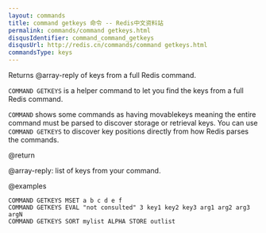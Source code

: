 ```yaml
---
layout: commands
title: command getkeys 命令 -- Redis中文资料站
permalink: commands/command getkeys.html
disqusIdentifier: command_command_getkeys
disqusUrl: http://redis.cn/commands/command getkeys.html
commandsType: keys
---
```


Returns @array-reply of keys from a full Redis command.

`COMMAND GETKEYS` is a helper command to let you find the keys
from a full Redis command.

`COMMAND` shows some commands as having movablekeys meaning
the entire command must be parsed to discover storage or retrieval
keys.  You can use `COMMAND GETKEYS` to discover key positions
directly from how Redis parses the commands.


@return

@array-reply: list of keys from your command.

@examples

```cli
COMMAND GETKEYS MSET a b c d e f
COMMAND GETKEYS EVAL "not consulted" 3 key1 key2 key3 arg1 arg2 arg3 argN
COMMAND GETKEYS SORT mylist ALPHA STORE outlist
```
